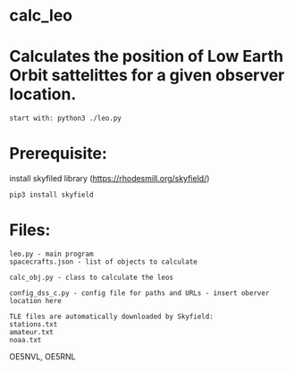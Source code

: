 # calc_leo

# Calculates the position of Low Earth Orbit sattelittes for a given observer location.
```
start with: python3 ./leo.py
```
# Prerequisite:
install skyfiled library (https://rhodesmill.org/skyfield/)
```
pip3 install skyfield
```
# Files:
```
leo.py - main program
spacecrafts.json - list of objects to calculate
```
```
calc_obj.py - class to calculate the leos

config_dss_c.py - config file for paths and URLs - insert oberver location here

```
```
TLE files are automatically downloaded by Skyfield:
stations.txt
amateur.txt
noaa.txt
```
OE5NVL, OE5RNL
